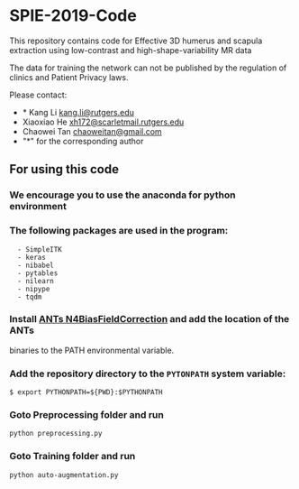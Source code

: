 # SPIE-2019-Code
This repository contains code for Effective 3D humerus and scapula extraction using low-contrast and high-shape-variability MR data

The data for training the network can not be published by the regulation of clinics and Patient Privacy laws.

Please contact:
  - \* Kang Li kang.li@rutgers.edu
  - Xiaoxiao He xh172@scarletmail.rutgers.edu
  - Chaowei Tan chaoweitan@gmail.com
  - "\*" for the corresponding author

## For using this code
  ### We encourage you to use the anaconda for python environment
  ### The following packages are used in the program:
      - SimpleITK
      - keras
      - nibabel
      - pytables
      - nilearn
      - nipype
      - tqdm
  ### Install [ANTs N4BiasFieldCorrection](https://github.com/stnava/ANTs/releases) and add the location of the ANTs 
binaries to the PATH environmental variable.
  ### Add the repository directory to the ```PYTONPATH``` system variable:
```
$ export PYTHONPATH=${PWD}:$PYTHONPATH
```
  ### Goto Preprocessing folder and run
  ```
  python preprocessing.py
  ```
  ### Goto Training folder and run
  ```
  python auto-augmentation.py
  ```

